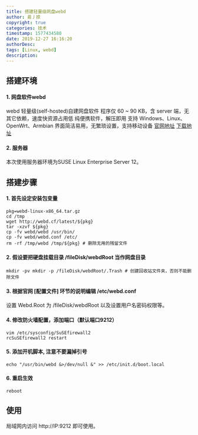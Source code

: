 ```yaml
---
title: 搭建轻量级网盘webd
author: 昜丿捺
copyright: true
categories: 技术
timestamp: 1577434580
date: 2019-12-27 16:16:20
authorDesc:
tags: [Linux, webd]
description:
---
```

## 搭建环境

#### 1. 网盘软件webd
webd 轻量级(self-hosted)自建网盘软件
程序仅 60 ~ 90 KB，含 server 端，无其它依赖，速度快资源占用低
纯便携软件，解压即用
支持 Windows、Linux、OpenWrt、Armbian
界面简洁易用，无繁琐设置，支持移动设备
[官网地址](https://webd.cf/)
[下载地址](https://webd.cf/latest/)

<!-- more -->

#### 2. 服务器
本次使用服务器环境为SUSE Linux Enterprise Server 12。


## 搭建步骤

#### 1. 首先设定安装包变量
```
pkg=webd-linux-x86_64.tar.gz
cd /tmp
wget http://webd.cf/latest/${pkg}
tar -xzvf ${pkg}
cp -fv webd/webd /usr/bin/
cp -fv webd/webd.conf /etc/
rm -rf /tmp/webd /tmp/${pkg} # 删除无用的残留文件
```
#### 2. 假设要把硬盘挂载目录 /fileDisk/webdRoot 当作网盘目录
```
mkdir -pv mkdir -p /fileDisk/webdRoot/.Trash # 创建回收站文件夹，否则不能删除文件
```
#### 3. 根据官网 [配置文件] 环节的说明编辑 /etc/webd.conf
设置 Webd.Root 为 /fileDisk/webdRoot 以及设置用户名密码权限等。

#### 4. 修改防火墙配置，添加端口（默认端口9212）
```
vim /etc/sysconfig/SuSEfirewall2
rcSuSEfirewall2 restart
```

#### 5. 添加开机脚本, 注意不要漏掉引号
```
echo "/usr/bin/webd &>/dev/null &" >> /etc/init.d/boot.local
```

#### 6. 重启生效
```
reboot
```


## 使用
局域网内访问 http://IP:9212 即可使用。